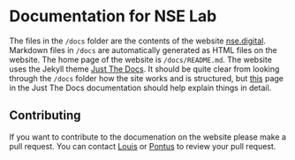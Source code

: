 # Documentation for NSE Lab

The files in the `/docs` folder are the contents of the website
[nse.digital](http://nse.digital). Markdown files in `/docs` are automatically
generated as HTML files on the website. The home page of the website is
`/docs/README.md`. The website uses the Jekyll theme
[Just The Docs](https://pmarsceill.github.io/just-the-docs/). It should be quite
clear from looking through the `/docs` folder how the site works and is
structured, but
[this](https://pmarsceill.github.io/just-the-docs/docs/navigation-structure/)
page in the Just The Docs documentation should help explain things in detail.

## Contributing

If you want to contribute to the documenation on the website please make a pull
request. You can contact [Louis](https://github.com/louiscb) or
[Pontus](https://github.com/pontusj101) to review your pull request.


